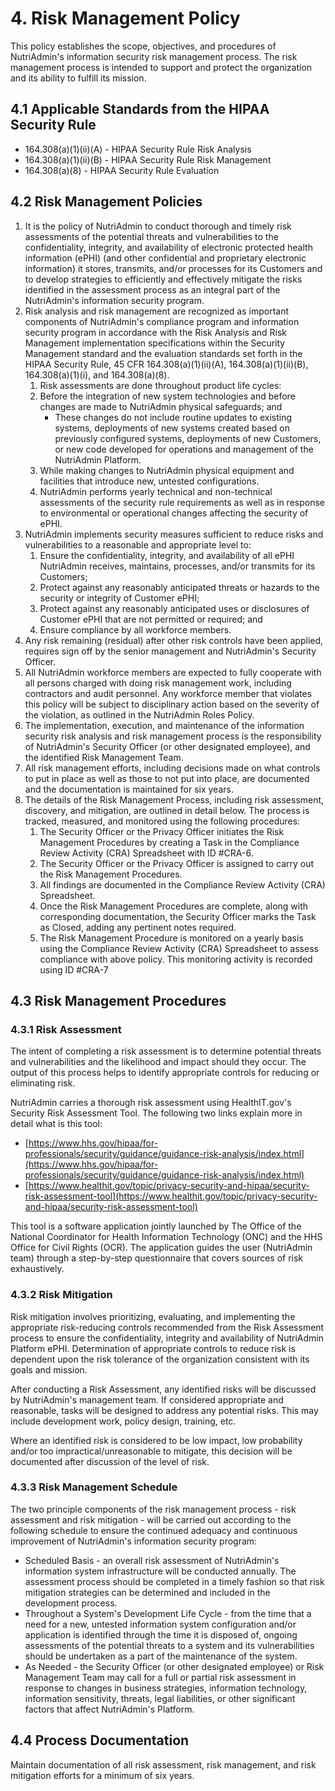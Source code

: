 # 4. Risk Management Policy

This policy establishes the scope, objectives, and procedures of NutriAdmin's information security risk management process. The risk management process is intended to support and protect the organization and its ability to fulfill its mission.

## 4.1 Applicable Standards from the HIPAA Security Rule

* 164.308(a)(1)(ii)(A) - HIPAA Security Rule Risk Analysis
* 164.308(a)(1)(ii)(B) - HIPAA Security Rule Risk Management
* 164.308(a)(8) - HIPAA Security Rule Evaluation

## 4.2 Risk Management Policies

1. It is the policy of NutriAdmin to conduct thorough and timely risk assessments of the potential threats and vulnerabilities to the confidentiality, integrity, and availability of electronic protected health information (ePHI) (and other confidential and proprietary electronic information) it stores, transmits, and/or processes for its Customers and to develop strategies to efficiently and effectively mitigate the risks identified in the assessment process as an integral part of the NutriAdmin's information security program.
2. Risk analysis and risk management are recognized as important components of NutriAdmin's compliance program and information security program in accordance with the Risk Analysis and Risk Management implementation specifications within the Security Management standard and the evaluation standards set forth in the HIPAA Security Rule, 45 CFR 164.308(a)(1)(ii)(A), 164.308(a)(1)(ii)(B), 164.308(a)(1)(i), and 164.308(a)(8).
   1. Risk assessments are done throughout product life cycles:
   2. Before the integration of new system technologies and before changes are made to NutriAdmin physical safeguards; and
      * These changes do not include routine updates to existing systems, deployments of new systems created based on previously configured systems, deployments of new Customers, or new code developed for operations and management of the NutriAdmin Platform.
   3. While making changes to NutriAdmin physical equipment and facilities that introduce new, untested configurations.
   4. NutriAdmin performs yearly technical and non-technical assessments of the security rule requirements as well as in response to environmental or operational changes affecting the security of ePHI.
3. NutriAdmin implements security measures sufficient to reduce risks and vulnerabilities to a reasonable and appropriate level to:
   1. Ensure the confidentiality, integrity, and availability of all ePHI NutriAdmin receives, maintains, processes, and/or transmits for its Customers;
   2. Protect against any reasonably anticipated threats or hazards to the security or integrity of Customer ePHI;
   3. Protect against any reasonably anticipated uses or disclosures of Customer ePHI that are not permitted or required; and
   4. Ensure compliance by all workforce members.
4. Any risk remaining (residual) after other risk controls have been applied, requires sign off by the senior management and NutriAdmin's Security Officer.
5. All NutriAdmin workforce members are expected to fully cooperate with all persons charged with doing risk management work, including contractors and audit personnel. Any workforce member that violates this policy will be subject to disciplinary action based on the severity of the violation, as outlined in the NutriAdmin Roles Policy.
6. The implementation, execution, and maintenance of the information security risk analysis and risk management process is the responsibility of NutriAdmin's Security Officer (or other designated employee), and the identified Risk Management Team.
7. All risk management efforts, including decisions made on what controls to put in place as well as those to not put into place, are documented and the documentation is maintained for six years.
8. The details of the Risk Management Process, including risk assessment, discovery, and mitigation, are outlined in detail below. The process is tracked, measured, and monitored using the following procedures:
    1. The Security Officer or the Privacy Officer initiates the Risk Management Procedures by creating a Task in the Compliance Review Activity (CRA) Spreadsheet with ID #CRA-6.
    2. The Security Officer or the Privacy Officer is assigned to carry out the Risk Management Procedures.
    3. All findings are documented in the Compliance Review Activity (CRA) Spreadsheet.
    4. Once the Risk Management Procedures are complete, along with corresponding documentation, the Security Officer marks the Task as Closed, adding any pertinent notes required.
    5. The Risk Management Procedure is monitored on a yearly basis using the Compliance Review Activity (CRA) Spreadsheet to assess compliance with above policy. This monitoring activity is recorded using ID #CRA-7

## 4.3 Risk Management Procedures

### 4.3.1 Risk Assessment

The intent of completing a risk assessment is to determine potential threats and vulnerabilities and the likelihood and impact should they occur. The output of this process helps to identify appropriate controls for reducing or eliminating risk.

NutriAdmin carries a thorough risk assessment using HealthIT.gov's Security Risk Assessment Tool. The following two links explain more in detail what is this tool:
* [https://www.hhs.gov/hipaa/for-professionals/security/guidance/guidance-risk-analysis/index.html](https://www.hhs.gov/hipaa/for-professionals/security/guidance/guidance-risk-analysis/index.html)
* [https://www.healthit.gov/topic/privacy-security-and-hipaa/security-risk-assessment-tool](https://www.healthit.gov/topic/privacy-security-and-hipaa/security-risk-assessment-tool)

This tool is a software application jointly launched by The Office of the National Coordinator for Health Information Technology (ONC) and the HHS Office for Civil Rights (OCR). The application guides the user (NutriAdmin team) through a step-by-step questionnaire that covers sources of risk exhaustively. 

### 4.3.2 Risk Mitigation

Risk mitigation involves prioritizing, evaluating, and implementing the appropriate risk-reducing controls recommended from the Risk Assessment process to ensure the confidentiality, integrity and availability of NutriAdmin Platform ePHI. Determination of appropriate controls to reduce risk is dependent upon the risk tolerance of the organization consistent with its goals and mission.

After conducting a Risk Assessment, any identified risks will be discussed by NutriAdmin's management team. If considered appropriate and reasonable, tasks will be designed to address any potential risks. This may include development work, policy design, training, etc.

Where an identified risk is considered to be low impact, low probability and/or too impractical/unreasonable to mitigate, this decision will be documented after discussion of the level of risk.

### 4.3.3 Risk Management Schedule

The two principle components of the risk management process - risk assessment and risk mitigation - will be carried out according to the following schedule to ensure the continued adequacy and continuous improvement of NutriAdmin's information security program:

* Scheduled Basis - an overall risk assessment of NutriAdmin's information system infrastructure will be conducted annually. The assessment process should be completed in a timely fashion so that risk mitigation strategies can be determined and included in the development process.
* Throughout a System's Development Life Cycle - from the time that a need for a new, untested information system configuration and/or application is identified through the time it is disposed of, ongoing assessments of the potential threats to a system and its vulnerabilities should be undertaken as a part of the maintenance of the system.
* As Needed - the Security Officer (or other designated employee) or Risk Management Team may call for a full or partial risk assessment in response to changes in business strategies, information technology, information sensitivity, threats, legal liabilities, or other significant factors that affect NutriAdmin's Platform.

## 4.4 Process Documentation

Maintain documentation of all risk assessment, risk management, and risk mitigation efforts for a minimum of six years.
